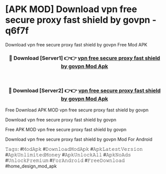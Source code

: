 # [APK MOD] Download  vpn free secure proxy fast shield by govpn - q6f7f
Download vpn free secure proxy fast shield by govpn Free Mod APK

<div align="center">
<h3>🔴 Download [Server1] 👉👉 <a href="https://apk-comot.site?title=vpn_free_secure_proxy_fast_shield_by_govpn">vpn free secure proxy fast shield by govpn Mod Apk</a></h3><br>

<h3>🔴 Download [Server2] 👉👉 <a href="https://apk-comot.site?title=vpn_free_secure_proxy_fast_shield_by_govpn">vpn free secure proxy fast shield by govpn Mod Apk</a></h3>
</div>


Free Download APK MOD vpn free secure proxy fast shield by govpn

Download vpn free secure proxy fast shield by govpn 

Free APK MOD vpn free secure proxy fast shield by govpn 

Download vpn free secure proxy fast shield by govpn Mod For Android

𝚃𝚊𝚐𝚜: #𝙼𝚘𝚍𝙰𝚙𝚔 #𝙳𝚘𝚠𝚗𝚕𝚘𝚊𝚍𝙼𝚘𝚍𝙰𝚙𝚔 #𝙰𝚙𝚔𝙻𝚊𝚝𝚎𝚜𝚝𝚅𝚎𝚛𝚜𝚒𝚘𝚗 #𝙰𝚙𝚔𝚄𝚗𝚕𝚒𝚖𝚒𝚝𝚎𝚍𝙼𝚘𝚗𝚎𝚢 #𝙰𝚙𝚔𝚄𝚗𝚕𝚘𝚌𝚔𝙰𝚕𝚕 #𝙰𝚙𝚔𝙽𝚘𝙰𝚍𝚜 #𝚄𝚗𝚕𝚘𝚌𝚔𝙿𝚛𝚎𝚖𝚒𝚞𝚖 #𝙵𝚘𝚛𝙰𝚗𝚍𝚛𝚘𝚒𝚍 #𝙵𝚛𝚎𝚎𝙳𝚘𝚠𝚗𝚕𝚘𝚊𝚍 #home_design_mod_apk